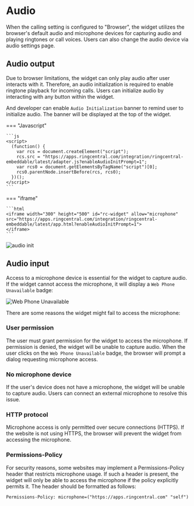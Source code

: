 # Audio

When the calling setting is configured to "Browser", the widget utilizes the browser's default audio and microphone devices for capturing audio and playing ringtones or call voices. Users can also change the audio device via audio settings page.

## Audio output

Due to browser limitations, the widget can only play audio after user interacts with it. Therefore, an audio initialization is required to enable ringtone playback for incoming calls. Users can initialize audio by interacting with any button within the widget.

And developer can enable `Audio Initialization` banner to remind user to initialize audio. The banner will be displayed at the top of the widget.

<!-- md:version 2.0.1 -->

=== "Javascript"

    ```js
    <script>
      (function() {
        var rcs = document.createElement("script");
        rcs.src = "https://apps.ringcentral.com/integration/ringcentral-embeddable/latest/adapter.js?enableAudioInitPrompt=1";
        var rcs0 = document.getElementsByTagName("script")[0];
        rcs0.parentNode.insertBefore(rcs, rcs0);
      })();
    </script>
    ```

=== "iframe"

    ```html
    <iframe width="300" height="500" id="rc-widget" allow="microphone" src="https://apps.ringcentral.com/integration/ringcentral-embeddable/latest/app.html?enableAudioInitPrompt=1">
    </iframe>
    ```

![audio init](https://github.com/user-attachments/assets/e10b9bbe-3868-477d-995b-c4d73fcb3bbf)

## Audio input

Access to a microphone device is essential for the widget to capture audio. If the widget cannot access the microphone, it will display a `Web Phone Unavailable` badge:

![Web Phone Unavailable](https://github.com/user-attachments/assets/e1142dfc-a7ab-4f3a-8891-a9c4a121962e)

There are some reasons the widget might fail to access the microphone:

### User permission
   
The user must grant permission for the widget to access the microphone. If permission is denied, the widget will be unable to capture audio. When the user clicks on the `Web Phone Unavailable` badge, the browser will prompt a dialog requesting microphone access.

### No microphone device

If the user's device does not have a microphone, the widget will be unable to capture audio. Users can connect an external microphone to resolve this issue.

### HTTP protocol

Microphone access is only permitted over secure connections (HTTPS). If the website is not using HTTPS, the browser will prevent the widget from accessing the microphone.


### Permissions-Policy

For security reasons, some websites may implement a Permissions-Policy header that restricts microphone usage. If such a header is present, the widget will only be able to access the microphone if the policy explicitly permits it. The header should be formatted as follows:

```html
Permissions-Policy: microphone=("https://apps.ringcentral.com" "self")
```



